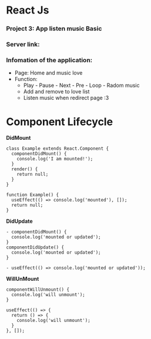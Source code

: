 # React Js
### Project 3: App listen music Basic
### Server link:   
### Infomation of the application: 
- Page: Home and music love
- Function: 
  - Play - Pause - Next - Pre - Loop - Radom music
  - Add and remove to love list
  - Listen music when redirect page :3
# Component Lifecycle

**DidMount**
```
class Example extends React.Component {
  componentDidMount() {
    console.log('I am mounted!');
  }
  render() {
    return null;
  }
}
```
```
function Example() {
  useEffect(() => console.log('mounted'), []);
  return null;
}
```

**DidUpdate**
```
- componentDidMount() {
  console.log('mounted or updated');
}
componentDidUpdate() {
  console.log('mounted or updated');
}
```
```
- useEffect(() => console.log('mounted or updated'));
```

**WillUnMount**
```
componentWillUnmount() {
  console.log('will unmount');
}
```
```
useEffect(() => {
  return () => {
    console.log('will unmount');
  }
}, []);
```